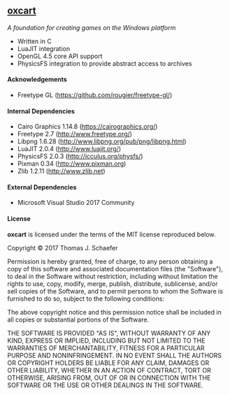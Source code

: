## [oxcart](https://github.com/schaetj/oxcart/) 

*A foundation for creating games on the Windows platform*

  * Written in C
  * LuaJIT integration
  * OpenGL 4.5 core API support
  * PhysicsFS integration to provide abstract access to archives

#### Acknowledgements

  * Freetype GL (https://github.com/rougier/freetype-gl/)

#### Internal Dependencies

  * Cairo Graphics 1.14.8 (https://cairographics.org/)
  * Freetype 2.7 (http://www.freetype.org/)
  * Libpng 1.6.28 (http://www.libpng.org/pub/png/libpng.html)
  * LuaJIT 2.0.4 (http://www.luajit.org/)
  * PhysicsFS 2.0.3 (http://icculus.org/physfs/)
  * Pixman 0.34 (http://www.pixman.org)
  * Zlib 1.2.11 (http://www.zlib.net)

#### External Dependencies

  * Microsoft Visual Studio 2017 Community

#### License

**oxcart** is licensed under the terms of the MIT license reproduced below.

Copyright © 2017 Thomas J. Schaefer

Permission is hereby granted, free of charge, to any person obtaining a copy of 
this software and associated documentation files (the "Software"), to deal in 
the Software without restriction, including without limitation the rights to 
use, copy, modify, merge, publish, distribute, sublicense, and/or sell copies of
the Software, and to permit persons to whom the Software is furnished to do so,
subject to the following conditions:

The above copyright notice and this permission notice shall be included in all
copies or substantial portions of the Software.

THE SOFTWARE IS PROVIDED "AS IS", WITHOUT WARRANTY OF ANY KIND, EXPRESS OR 
IMPLIED, INCLUDING BUT NOT LIMITED TO THE WARRANTIES OF MERCHANTABILITY, FITNESS
FOR A PARTICULAR PURPOSE AND NONINFRINGEMENT. IN NO EVENT SHALL THE AUTHORS OR 
COPYRIGHT HOLDERS BE LIABLE FOR ANY CLAIM, DAMAGES OR OTHER LIABILITY, WHETHER 
IN AN ACTION OF CONTRACT, TORT OR OTHERWISE, ARISING FROM, OUT OF OR IN 
CONNECTION WITH THE SOFTWARE OR THE USE OR OTHER DEALINGS IN THE SOFTWARE.
